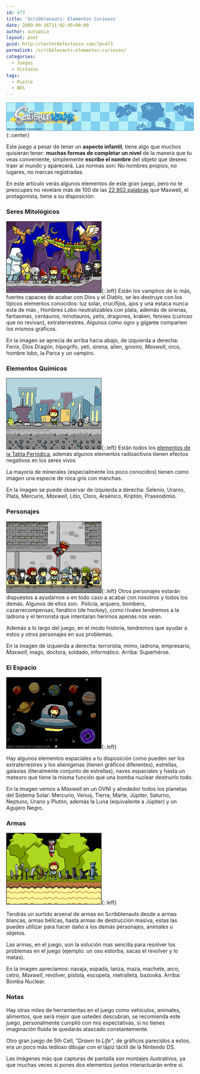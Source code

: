 ```yaml
---
id: 473
title: 'Scribblenauts: Elementos Curiosos'
date: 2009-09-16T11:02:45+00:00
author: autopsia
layout: post
guid: http://sectordefectuoso.com/?p=473
permalink: /scribblenauts-elementos-curiosos/
categories:
  - Juegos
  - Vistazos
tags:
  - Puzzle
  - NDS
---
```

![Scribblenauts](/assets/images/2009/09/scribblenauts.gif){:.center}

Este juego a pesar de tener un **aspecto infantil**, tiene algo que muchos quisieran tener: **muchas formas de completar un nivel** de la manera que tu veas conveniente, simplemente **escribe el nombre** del objeto que desees traer al mundo y aparecerá. Las normas son: No nombres propios, no lugares, no marcas registradas.

En este artículo verás algunos elementos de este gran juego, pero no te preocupes no revelare más de 100 de las [22 802 palabras](http://cetraland.wordpress.com/2009/09/13/scribblenauts-y-sus-22802-palabras/) que Maxwell, el protagonista, tiene a su disposición.

<!--more-->

### Seres Mitológicos

![Criaturas en Scribblenauts](/assets/images/2009/09/scribblecriaturas.png){:.left}
Están los vampiros de lo más, fuertes capaces de acabar con Dios y el Diablo, se les destruye con los típicos elementos conocidos: luz solar, crucifijos, ajos y una estaca nunca esta de más , Hombres Lobo neutralizables con plata, además de sirenas, fantasmas, centauros, minotauros, yetis, dragones, kraken, fenixes (curioso que no revivan), extraterrestres. Algunos como ogro y gigante comparten los mismos gráficos.

En la imagen se aprecia de arriba hacia abajo, de izquierda a derecha: Fenix, Dios Dragón, hipogrifo, yeti, sirena, alíen, gnomo, _Maxwell_, orco, hombre lobo, la Parca y un vampiro.

### Elementos Químicos

![Químicos en Scribblenauts](/assets/images/2009/09/scribblequimicos.png){:.left}
Están todos los [elementos de la Tabla Periódica](http://es.wikipedia.org/wiki/Tabla_peri%C3%B3dica_de_los_elementos), además algunos elementos radioactivos tienen efectos negativos en los seres vivos

La mayoría de minerales (especialmente los poco conocidos) tienen como imagen una especie de roca gris con manchas.

En la imagen se puede observar de izquierda a derecha: Selenio, Uranio, Plata, Mercurio, _Maxwell_, Litio, Cloro, Arsénico, Kriptón, Praseodimio.

### Personajes

![Personajes en Scribblenauts](/assets/images/2009/09/scribblepersonajes.png){:.left}
Otros personajes estarán dispuestos a ayudarnos o en todo caso a acabar con nosotros y todos los demás. Algunos de ellos son:  Policía, arquero, bombero, cazarrecompensas, fanático (de hockey), como rivales tendremos a la ladrona y el terrorista que intentaran herirnos apenas nos vean.

Además a lo largo del juego, en el modo historia, tendremos que ayudar a estos y otros personajes en sus problemas.

En la imagen de izquierda a derecha: terrorista, mimo, ladrona, empresario, _Maxwell_, mago, doctora, soldado, informático. Arriba: Superhéroe.

### El Espacio

![El Espacio en Scribblenauts](/assets/images/2009/09/scribbleespacio.png){:.left}

Hay algunos elementos espaciales a tu disposición como pueden ser los extraterrestres y los alienigenas (tienen gráficos diferentes), estrellas, galaxias (literalmente conjunto de estrellas), naves espaciales y hasta un meteoro que tiene la misma función que una bomba nuclear destruirlo todo.

En la imagen vemos a _Maxwell_ en un OVNI y alrededor todos los planetas del Sistema Solar: Mercurio, Venus, Tierra, Marte, Júpiter, Saturno, Neptuno, Urano y Plutón, además la Luna (equivalente a Júpiter) y un Agujero Negro.

### Armas

![Armas en Scribblenauts](/assets/images/2009/09/scribblearmas.png){:.left}

Tendrás un surtido arsenal de armas en Scribblenauts desde a armas blancas, armas bélicas, hasta armas de destrucción masiva, estas las puedes utilizar para hacer daño a los demás personajes, animales u objetos.

Las armas, en el juego, son la solución mas sencilla para resolver los problemas en el juego (ejemplo: un oso estorba, sacas el revolver y lo matas).

En la imagen apreciamos: navaja, espada, lanza, maza, machete, arco, cetro, _Maxwell_, revólver, pistola, escopeta, metralleta, bazooka. Arriba: Bomba Nuclear.

### Notas

Hay otras miles de herramientas en el juego como vehículos, animales, alimentos, que será mejor que ustedes descubran, se recomienda este juego, personalmente cumplió con mis expectativas, si no tienes imaginación fluida te quedarás atascado constantemente.

Otro gran juego de 5th Cell, _"Drawn to Life"_, de gráficos parecidos a estos, era un poco más tedioso dibujar con el lápiz táctil de la Nintendo DS.

Las imágenes más que capturas de pantalla son montajes ilustrativos, ya que muchas veces si pones dos elementos juntos interactuarán entre si.
